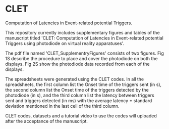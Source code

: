 # CLET
Computation of Latencies in Event-related potential Triggers.

This repository currently includes supplementary figures and tables of the manuscript titled 'CLET: Computation of Latencies in Event-related potential Triggers using photodiode on virtual reality apparatuses'.

The pdf file named 'CLET_SupplementryFigures' consists of two figures. Fig 1S describe the procedure to place and cover the photodiode on both the displays. Fig 2S show the photodiode data recorded from each of the displays.

The spreadsheets were generated using the CLET codes. In all the spreadsheets, the first column list the Onset time of the triggers sent (in s), the second column list the Onset time of the triggers detected by the photodiode (in s), and the third column list the latency between triggers sent and triggers detected (in ms) with the average latency ± standard deviation mentioned in the last cell of the third column.  

CLET codes, datasets and a tutorial video to use the codes will uploaded after the acceptance of the manuscript.
